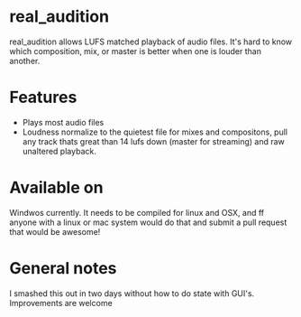 # real_audition
real_audition allows LUFS matched playback of audio files. It's hard to know which composition, mix, or master is better when one is louder than another.

# Features
- Plays most audio files
- Loudness normalize to the quietest file for mixes and compositons, pull any track thats great than 14 lufs down (master for streaming) and raw unaltered playback.

# Available on
Windwos currently. It needs to be compiled for linux and OSX, and ff anyone with a linux or mac system would do that and submit a pull request that would be awesome!

# General notes
I smashed this out in two days without how to do state with GUI's. Improvements are welcome
